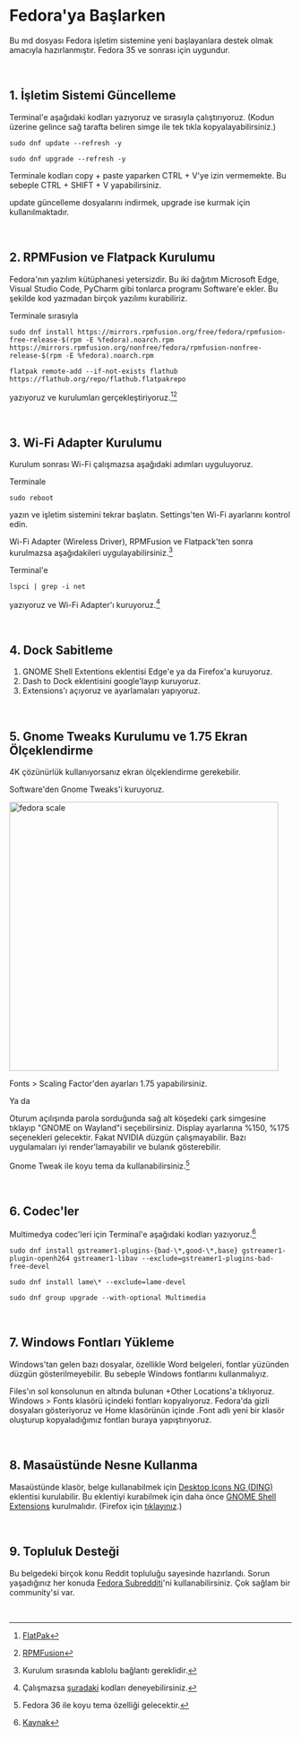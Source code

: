 # Fedora'ya Başlarken

Bu md dosyası Fedora işletim sistemine yeni başlayanlara destek olmak amacıyla hazırlanmıştır. Fedora 35 ve sonrası için uygundur.

<br>

## 1. İşletim Sistemi Güncelleme
Terminal'e aşağıdaki kodları yazıyoruz ve sırasıyla çalıştırıyoruz. (Kodun üzerine gelince sağ tarafta beliren simge ile tek tıkla kopyalayabilirsiniz.)

```
sudo dnf update --refresh -y
```
```
sudo dnf upgrade --refresh -y
```

Terminale kodları copy + paste yaparken CTRL + V'ye izin vermemekte. Bu sebeple CTRL + SHIFT + V yapabilirsiniz.

update güncelleme dosyalarını indirmek, upgrade ise kurmak için kullanılmaktadır.

<br>

## 2. RPMFusion ve Flatpack Kurulumu

Fedora'nın yazılım kütüphanesi yetersizdir. Bu iki dağıtım Microsoft Edge, Visual Studio Code, PyCharm gibi tonlarca programı Software'e ekler. Bu şekilde kod yazmadan birçok yazılımı kurabiliriz.

Terminale sırasıyla

```
sudo dnf install https://mirrors.rpmfusion.org/free/fedora/rpmfusion-free-release-$(rpm -E %fedora).noarch.rpm https://mirrors.rpmfusion.org/nonfree/fedora/rpmfusion-nonfree-release-$(rpm -E %fedora).noarch.rpm
```
```
flatpak remote-add --if-not-exists flathub https://flathub.org/repo/flathub.flatpakrepo
```

yazıyoruz ve kurulumları gerçekleştiriyoruz.[^1][^2]

[^1]:[FlatPak](https://flatpak.org/setup/Fedora)

[^2]:[RPMFusion](https://rpmfusion.org/Configuration)

<br>

## 3. Wi-Fi Adapter Kurulumu

Kurulum sonrası Wi-Fi çalışmazsa aşağıdaki adımları uyguluyoruz.

Terminale

```
sudo reboot
```
yazın ve işletim sistemini tekrar başlatın. Settings'ten Wi-Fi ayarlarını kontrol edin.

Wi-Fi Adapter (Wireless Driver), RPMFusion ve Flatpack'ten sonra kurulmazsa aşağıdakileri uygulayabilirsiniz.[^3]

Terminal'e
```
lspci | grep -i net
``` 
yazıyoruz ve Wi-Fi Adapter'ı kuruyoruz.[^4]

[^3]:Kurulum sırasında kablolu bağlantı gereklidir. 

[^4]:Çalışmazsa [şuradaki](https://ask.fedoraproject.org/t/fedora-33-does-not-recognise-wifi-of-laptop/11399/2) kodları deneyebilirsiniz.

<br>

## 4. Dock Sabitleme
<ol>
  <li>GNOME Shell Extentions eklentisi Edge'e ya da Firefox'a kuruyoruz.</li>
  <li>Dash to Dock eklentisini google'layıp kuruyoruz.</li>
  <li>Extensions'ı açıyoruz ve ayarlamaları yapıyoruz.</li>
</ol>

<br>

## 5. Gnome Tweaks Kurulumu ve 1.75 Ekran Ölçeklendirme

4K çözünürlük kullanıyorsanız ekran ölçeklendirme gerekebilir.

Software'den Gnome Tweaks'i kuruyoruz.

<img src="https://zinzinzibidi.com/img/fedora-scale.png" alt="fedora scale" style="width:480px"/>

Fonts > Scaling Factor'den ayarları 1.75 yapabilirsiniz.

Ya da

Oturum açılışında parola sorduğunda sağ alt köşedeki çark simgesine tıklayıp "GNOME on Wayland"i seçebilirsiniz. Display ayarlarına %150, %175 seçenekleri gelecektir. Fakat NVIDIA düzgün çalışmayabilir. Bazı uygulamaları iyi render'lamayabilir ve bulanık gösterebilir.

Gnome Tweak ile koyu tema da kullanabilirsiniz.[^5]

[^5]:Fedora 36 ile koyu tema özelliği gelecektir.

<br>

## 6. Codec'ler
Multimedya codec'leri için Terminal'e aşağıdaki kodları yazıyoruz.[^6]

```
sudo dnf install gstreamer1-plugins-{bad-\*,good-\*,base} gstreamer1-plugin-openh264 gstreamer1-libav --exclude=gstreamer1-plugins-bad-free-devel

sudo dnf install lame\* --exclude=lame-devel

sudo dnf group upgrade --with-optional Multimedia
```
[^6]:[Kaynak](https://docs.fedoraproject.org/en-US/quick-docs/assembly_installing-plugins-for-playing-movies-and-music/)

<br>

## 7. Windows Fontları Yükleme
Windows'tan gelen bazı dosyalar, özellikle Word belgeleri, fontlar yüzünden düzgün gösterilmeyebilir. Bu sebeple Windows fontlarını kullanmalıyız.

Files'ın sol konsolunun en altında bulunan +Other Locations'a tıklıyoruz. Windows > Fonts klasörü içindeki fontları kopyalıyoruz. Fedora'da gizli dosyaları gösteriyoruz ve Home klasörünün içinde .Font adlı yeni bir klasör oluşturup kopyaladığımız fontları buraya yapıştırıyoruz.

<br>

## 8. Masaüstünde Nesne Kullanma

Masaüstünde klasör, belge kullanabilmek için [Desktop Icons NG (DING) ](https://extensions.gnome.org/extension/2087/desktop-icons-ng-ding/) eklentisi kurulabilir. Bu eklentiyi kurabilmek için daha önce [GNOME Shell Extensions](https://chrome.google.com/webstore/detail/gnome-shell-integration/gphhapmejobijbbhgpjhcjognlahblep?hl=tr)
kurulmalıdır. (Firefox için [tıklayınız](https://addons.mozilla.org/tr/firefox/addon/gnome-shell-integration/).)

<br>

## 9. Topluluk Desteği

Bu belgedeki birçok konu Reddit topluluğu sayesinde hazırlandı. Sorun yaşadığınız her konuda [Fedora Subredditi](https://www.reddit.com/r/Fedora/)'ni kullanabilirsiniz. Çok sağlam bir community'si var.

<br>

